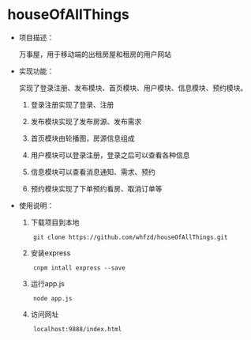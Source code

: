 # houseOfAllThings
* 项目描述：

	万事屋，用于移动端的出租房屋和租房的用户网站

* 实现功能：

	实现了登录注册、发布模块、首页模块、用户模块、信息模块、预约模块。

	1.	登录注册实现了登录、注册

	2.	发布模块实现了发布房源、发布需求

	3.	首页模块由轮播图，房源信息组成

	4.	用户模块可以登录注册，登录之后可以查看各种信息

	5.	信息模块可以查看消息通知、需求、预约

	6.	预约模块实现了下单预约看房、取消订单等


* 使用说明：

	1. 下载项目到本地
	```
		git clone https://github.com/whfzd/houseOfAllThings.git
	```
	2. 安装express
	```
		cnpm intall express --save
	```
	3. 运行app.js
	```
		node app.js
	```
	4. 访问网址
	```
		localhost:9888/index.html
	```


